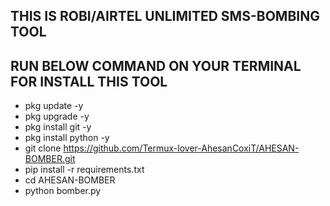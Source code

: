 ## THIS IS ROBI/AIRTEL UNLIMITED SMS-BOMBING TOOL












## RUN BELOW COMMAND ON YOUR TERMINAL FOR INSTALL THIS TOOL





- pkg update -y
- pkg upgrade -y
- pkg install git -y
- pkg install python -y
- git clone https://github.com/Termux-lover-AhesanCoxiT/AHESAN-BOMBER.git
- pip install -r requirements.txt
- cd AHESAN-BOMBER
- python bomber.py
